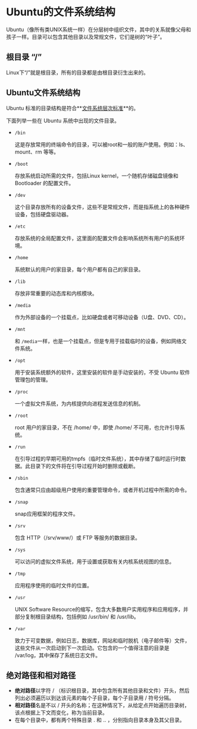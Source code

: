 # Ubuntu的文件系统结构

Ubuntu（像所有类UNIX系统一样）在分层树中组织文件，其中的关系就像父母和孩子一样。目录可以包含其他目录以及常规文件，它们是树的“叶子”。

## 根目录 “/”

Linux下“/”就是根目录，所有的目录都是由根目录衍生出来的。

## Ubuntu文件系统结构

Ubuntu 标准的目录结构是符合**[文件系统层次标准](https://www.pathname.com/fhs/)**的。

下面列举一些在 Ubuntu 系统中出现的文件目录。

* `/bin`

  这是存放常用的终端命令的目录，可以被root和一般的账户使用。例如：ls、mount、rm 等等。

* `/boot`

  存放系统启动所需的文件，包括Linux kernel，一个随机存储磁盘镜像和 Bootloader 的配置文件。

* `/dev`

  这个目录存放所有的设备文件，这些不是常规文件，而是指系统上的各种硬件设备，包括硬盘驱动器。

* `/etc`

  存放系统的全局配置文件，这里面的配置文件会影响系统所有用户的系统环境。

* `/home`

  系统默认的用户的家目录，每个用户都有自己的家目录。

* `/lib`

  存放非常重要的动态库和内核模块。

* `/media`

  作为外部设备的一个挂载点，比如硬盘或者可移动设备（U盘、DVD、CD）。

* `/mnt`

  和 `/media`一样，也是一个挂载点，但是专用于挂载临时的设备，例如网络文件系统。

* `/opt`

  用于安装系统额外的软件，这里安装的软件是手动安装的，不受 Ubuntu 软件管理包的管理。

* `/proc`

  一个虚拟文件系统，为内核提供向进程发送信息的机制。

* `/root`

  root 用户的家目录，不在 /home/ 中，即使 /home/ 不可用，也允许引导系统。

* `/run`

  在引导过程的早期可用的tmpfs（临时文件系统），其中存储了临时运行时数据。此目录下的文件将在引导过程开始时删除或截断。

* `/sbin`

  包含通常只应由超级用户使用的重要管理命令，或者开机过程中所需的命令。

* `/snap`

  snap应用框架的程序文件。

* `/srv`

  包含 HTTP（/srv/www/）或 FTP 等服务的数据目录。

* `/sys`

  可以访问的虚拟文件系统，用于设置或获取有关内核系统视图的信息。

* `/tmp`

  应用程序使用的临时文件的位置。

* `/usr`

  UNIX Software Resource的缩写，包含大多数用户实用程序和应用程序，并部分复制根目录结构，包括例如 /usr/bin/ 和 /usr/lib。

* `/var`

  致力于可变数据，例如日志，数据库，网站和临时脱机（电子邮件等）文件，这些文件从一次启动到下一次启动。它包含的一个值得注意的目录是 /var/log，其中保存了系统日志文件。

## 绝对路径和相对路径

* **绝对路径**以字符 / （标识根目录，其中包含所有其他目录和文件）开头，然后列出必须遍历以到达该元素的每个子目录，每个子目录用 / 符号分隔。
* **相对路径**名是不以 / 开头的名称；在这种情况下，从给定点开始遍历目录树，该点根据上下文而变化，称为当前目录。
* 在每个目录中，都有两个特殊目录 . 和 .. ，分别指向目录本身及其父目录。